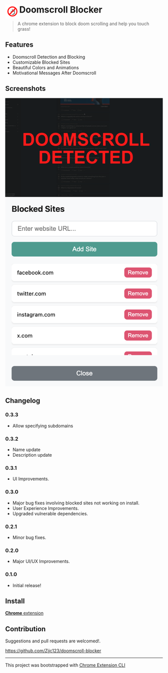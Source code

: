 # <img src="public/icons/icon_48.png" width="45" align="left"> Doomscroll Blocker

> A chrome extension to block doom scrolling and help you touch grass!

## Features

- Doomscroll Detection and Blocking
- Customizable Blocked Sites
- Beautiful Colors and Animations
- Motivational Messages After Doomscroll

## Screenshots

<p align="center">
  <img src="./store/screenshot.png" alt="Doomscroll Blocker Screenshot" width="600">
  <img src="./store/ui.png" alt="Doomscroll Blocker UI" width="600">
</p>

## Changelog

### 0.3.3

- Allow specifying subdomains

### 0.3.2

- Name update
- Description update

### 0.3.1

- UI Improvements.

### 0.3.0

- Major bug fixes involving blocked sites not working on install.
- User Experience Improvements.
- Upgraded vulnerable dependencies.

### 0.2.1

- Minor bug fixes.

### 0.2.0

- Major UI/UX Improvements.

### 0.1.0

- Initial release!

## Install

[**Chrome** extension](https://chrome.google.com/webstore/detail/doomscroll-blocker/gneldbncofioemhoaifgeneiadeodgmh?hl=en&authuser=0)

## Contribution

Suggestions and pull requests are welcomed!.

https://github.com/Zjjc123/doomscroll-blocker

---

This project was bootstrapped with [Chrome Extension CLI](https://github.com/dutiyesh/chrome-extension-cli)
